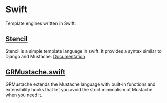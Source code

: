 # Swift
Template engines written in Swift:

## [Stencil](https://github.com/stencilproject/Stencil)
Stencil is a simple template language in swift. It provides a syntax similar to Django and Mustache. [Documentation](https://stencil.fuller.li/en/latest/templates.html)

## [GRMustache.swift](https://github.com/groue/GRMustache.swift)
GRMustache extends the Mustache language with built-in functions and extensibility hooks that let you avoid the strict minimalism of Mustache when you need it.

